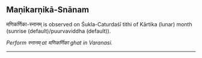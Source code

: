 ## Maṇikarṇikā-Snānam
मणिकर्णिका-स्नानम् is observed on Śukla-Caturdaśī tithi of Kārtika (lunar) month (sunrise (default)/puurvaviddha (default)).

_Perform स्नानम् at मणिकर्णिका ghat in Varanasi._

---
